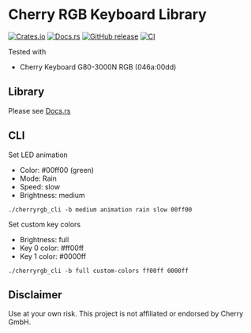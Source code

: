 # Cherry RGB Keyboard Library

[![Crates.io](https://img.shields.io/crates/v/cherryrgb.svg)](https://crates.io/crates/cherryrgb)
[![Docs.rs](https://docs.rs/cherryrgb/badge.svg)](https://docs.rs/cherryrgb)
[![GitHub release](https://img.shields.io/github/v/release/skraus-dev/cherryrgb-rs?include_prereleases)](https://github.com/skraus-dev/cherryrgb-rs/releases/latest)
[![CI](https://github.com/skraus-dev/cherryrgb-rs/workflows/CI/badge.svg)](https://github.com/skraus-dev/cherryrgb-rs/actions)

Tested with
* Cherry Keyboard G80-3000N RGB (046a:00dd)

## Library

Please see [Docs.rs](https://docs.rs/cherryrgb)

## CLI

Set LED animation

* Color: #00ff00 (green)
* Mode: Rain
* Speed: slow
* Brightness: medium

```
./cherryrgb_cli -b medium animation rain slow 00ff00
```

Set custom key colors

* Brightness: full
* Key 0 color: #ff00ff
* Key 1 color: #0000ff

```
./cherryrgb_cli -b full custom-colors ff00ff 0000ff
```

## Disclaimer

Use at your own risk.
This project is not affiliated or endorsed by Cherry GmbH. 